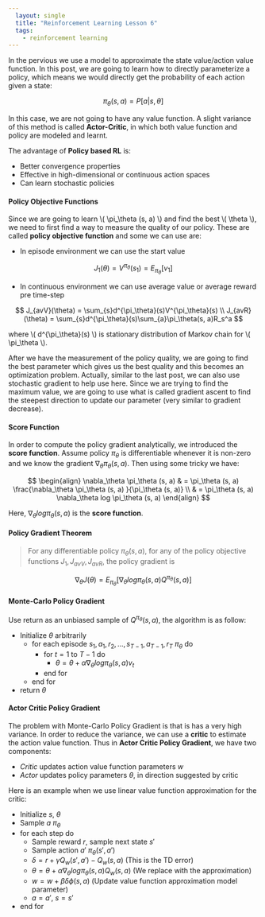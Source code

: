 ```yaml
---
  layout: single
  title: "Reinforcement Learning Lesson 6"
  tags:
    - reinforcement learning
---
```

In the pervious we use a model to approximate the state value/action value function. In this post, we are going to learn how to directly parameterize a policy, which means we would directly get the probability of each action given a state:

$$
\pi_{\theta}(s ,a) = P[a|s, \theta]
$$

In this case, we are not going to have any value function. A slight variance of this method is called **Actor-Critic**, in which both value function and policy are modeled and learnt.

The advantage of **Policy based RL** is:
* Better convergence properties
* Effective in high-dimensional or continuous action spaces
* Can learn stochastic policies

#### Policy Objective Functions
Since we are going to learn \\( \pi_\theta (s, a) \\) and find the best \\( \theta \\), we need to first find a way to measure the quality of our policy. These are called **policy objective function** and some we can use are:
* In episode environment we can use the start value

$$
J_1(\theta) = V^{\pi_\theta}(s_1) = E_{\pi_\theta}[v_1]
$$

* In continuous environment we can use average value or average reward pre time-step

$$
J_{avV}(\theta) = \sum_{s}d^{\pi_\theta}(s)V^{\pi_\theta}(s) \\
J_{avR}(\theta) = \sum_{s}d^{\pi_\theta}(s)\sum_{a}\pi_\theta(s, a)R_s^a
$$

where \\( d^{\pi_\theta}(s) \\) is stationary distribution of Markov chain for \\( \pi_\theta \\).

After we have the measurement of the policy quality, we are going to find the best parameter which gives us the best quality and this becomes an optimization problem. Actually, similar to the last post, we can also use stochastic gradient to help use here. Since we are trying to find the maximum value, we are going to use what is called gradient ascent to find the steepest direction to update our parameter (very similar to gradient decrease).

#### Score Function
In order to compute the policy gradient analytically, we introduced the **score function**. Assume policy $\pi_{\theta}$ is differentiable whenever it is non-zero and we know the gradient $\nabla_\theta \pi_\theta (s, a)$. Then using some tricky we have:

$$
\begin{align}
\nabla_\theta \pi_\theta (s, a) & = \pi_\theta (s, a) \frac{\nabla_\theta \pi_\theta (s, a) }{\pi_\theta (s, a)} \\
& = \pi_\theta (s, a) \nabla_\theta log \pi_\theta (s, a)
\end{align}
$$

Here, $\nabla_\theta log \pi_\theta (s, a)$ is the **score function**.

#### Policy Gradient Theorem
> For any differentiable policy $\pi_\theta (s, a)$, for any of the policy objective functions $J_1, J_{avV}, J_{avR}$, the policy gradient is

$$
\nabla_\theta J(\theta) = E_{\pi_\theta}[\nabla_\theta log \pi_\theta (s, a) Q^{\pi_\theta} (s, a)]
$$

#### Monte-Carlo Policy Gradient
Use return as an unbiased sample of $Q^{\pi_\theta} (s, a)$, the algorithm is as follow:
* Initialize $\theta$ arbitrarily
  - for each episode ${s_1, a_1, r_2, ..., s_{T-1}, a_{T-1}, r_T} ~ \pi_\theta$ do
    - for $t = 1$ to $T - 1$ do
      - $\theta = \theta + \alpha \nabla_\theta log \pi_\theta (s, a) v_t$
    - end for
  - end for
* return $\theta$

#### Actor Critic Policy Gradient
The problem with Monte-Carlo Policy Gradient is that is has a very high variance. In order to reduce the variance, we can use a **critic** to estimate the action value function. Thus in **Actor Critic Policy Gradient**, we have two components:
* *Critic* updates action value function parameters $w$
* *Actor* updates policy parameters $\theta$, in direction suggested by critic

Here is an example when we use linear value function approximation for the critic:
* Initialize $s$, $\theta$
* Sample $a ~ \pi_\theta$
* for each step do
  - Sample reward $r$, sample next state $s'$
  - Sample action $a' ~ \pi_\theta (s', a')$
  - $\delta = r + \gamma Q_w(s', a') - Q_w(s, a)$ (This is the TD error)
  - $\theta = \theta + \alpha \nabla_\theta log \pi_\theta (s, a) Q_w(s, a)$ (We replace with the approximation)
  - $w = w + \beta \delta \phi(s, a)$ (Update value function approximation model parameter)
  - $a = a'$, $s = s'$
* end for
